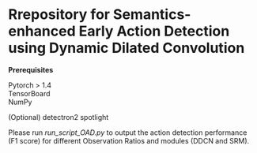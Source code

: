# Rrepository for Semantics-enhanced Early Action Detection using Dynamic Dilated Convolution


**Prerequisites**

Pytorch > 1.4  
TensorBoard  
NumPy

(Optional)
detectron2
spotlight

Please run *run_script_OAD.py* to output the action detection performance (F1 score) for different Observation Ratios and modules (DDCN and SRM).  
